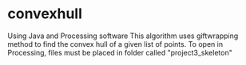 # convexhull
Using Java and Processing software
This algorithm uses giftwrapping method to find the convex hull of a given list of points.
To open in Processing, files must be placed in folder called "project3_skeleton"
